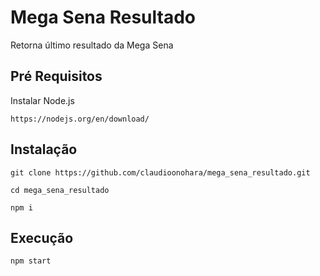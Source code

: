 # Mega Sena Resultado

Retorna último resultado da Mega Sena

## Pré Requisitos

Instalar Node.js

```
https://nodejs.org/en/download/
```

## Instalação

```
git clone https://github.com/claudioonohara/mega_sena_resultado.git
```

```
cd mega_sena_resultado
```

```
npm i
```

## Execução

```
npm start
```